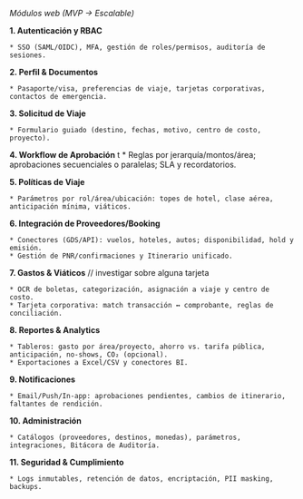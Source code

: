 *Módulos web (MVP → Escalable)*
<!-- Idea general sobre módulos web para el proyecto -->


**1. Autenticación y RBAC**

    * SSO (SAML/OIDC), MFA, gestión de roles/permisos, auditoría de sesiones.

**2. Perfil & Documentos**

    * Pasaporte/visa, preferencias de viaje, tarjetas corporativas, contactos de emergencia.

**3. Solicitud de Viaje**

    * Formulario guiado (destino, fechas, motivo, centro de costo, proyecto).

**4. Workflow de Aprobación**
t
    * Reglas por jerarquía/montos/área; aprobaciones secuenciales o paralelas; SLA y recordatorios.

**5. Políticas de Viaje**

    * Parámetros por rol/área/ubicación: topes de hotel, clase aérea, anticipación mínima, viáticos.

**6. Integración de Proveedores/Booking**

    * Conectores (GDS/API): vuelos, hoteles, autos; disponibilidad, hold y emisión.
    * Gestión de PNR/confirmaciones y Itinerario unificado.

**7. Gastos & Viáticos** // investigar sobre alguna tarjeta

    * OCR de boletas, categorización, asignación a viaje y centro de costo.
    * Tarjeta corporativa: match transacción ↔ comprobante, reglas de conciliación.

**8. Reportes & Analytics**

    * Tableros: gasto por área/proyecto, ahorro vs. tarifa pública, anticipación, no-shows, CO₂ (opcional).
    * Exportaciones a Excel/CSV y conectores BI.

**9. Notificaciones**

    * Email/Push/In-app: aprobaciones pendientes, cambios de itinerario, faltantes de rendición.

**10. Administración**

    * Catálogos (proveedores, destinos, monedas), parámetros, integraciones, Bitácora de Auditoría.

**11. Seguridad & Cumplimiento**

    * Logs inmutables, retención de datos, encriptación, PII masking, backups.